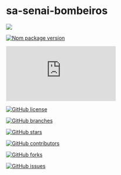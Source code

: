 # sa-senai-bombeiros

<img src="https://img.shields.io/static/v1?label=Blog&message=Rocketseat&color=7159c1&style=for-the-badge&logo=ghost"/>

[![Npm package version](https://badgen.net/npm/v/express)](https://npmjs.com/package/express)

[![Npm package license](https://badgen.net/npm/llicense/discord.js)](https://npmjs.com/package/discord.js)

[![GitHub license](https://badgen.net/github/license/uBrunoow/sa-senai-bombeiros)](https://github.com/Naereen/StrapDown.js/blob/master/LICENSE)

[![GitHub branches](https://badgen.net/github/branches/uBrunoow/sa-senai-bombeiros)](https://github.com/uBrunoow/sa-senai-bombeiros)

[![GitHub stars](https://badgen.net/github/stars/uBrunoow/sa-senai-bombeiros)](https://GitHub.com/Naereen/StrapDown.js/stargazers/)

[![GitHub contributors](https://img.shields.io/github/contributors/uBrunoow/sa-senai-bombeiros)](https://GitHub.com/Naereen/badges/graphs/contributors/)

[![GitHub forks](https://badgen.net/github/forks/uBrunoow/sa-senai-bombeiros/)](https://GitHub.com/Naereen/StrapDown.js/network/)

[![GitHub issues](https://github.com/uBrunoow/sa-senai-bombeiros)](https://GitHub.com/Naereen/StrapDown.js/issues/)
